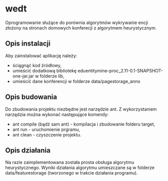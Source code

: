 # wedt

Oprogramowanie służące do porównia algorytmów wykrywanie encji złożony
na stronach domowych konferecji z algorytmem heurystycznym.

## Opis instalacji

Aby zainstalować aplikację należy:
* ściągnąć kod źródłowy,
* umieścić dodatkową bibliotekę eduentitymine-proc_2.11-0.1-SNAPSHOT-one-jar.jar w folderze lib,
* umieścić dane konferencji w folderze data/pagestorage_anno

## Opis budowania

Do zbudowania projektu niezbędne jest narzędzie ant.
Z wykorzystaniem narzędzia można wykonać następujące komendy:
* ant compile (bądź sam ant) - kompilacja i zbudowanie folderu target,
* ant run - uruchomienie prgramu,
* ant clean - czyszczenie projektu.

## Opis działania

Na razie zaimplementowana została prosta obsługa algorytmu heurystycznego.
Wyniki działania algorytmu umieszczane są w folderze data/featurestorage (tworzonego w trakcie działania programu).
